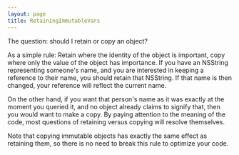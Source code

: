 ```yaml
---
layout: page
title: RetainingImmutableVars
---
```




The question: should I retain or copy an object?

As a simple rule: Retain where the identity of the object is important, copy where only the value of the object has importance. If you have an NSString representing someone's name, and you are interested in keeping a reference to their name, you should retain that NSString. If that name is then changed, your reference will reflect the current name.

On the other hand, if you want that person's name as it was exactly at the moment you queried it, and no object already claims to signify that, then you would want to make a copy. By paying attention to the meaning of the code, most questions of retaining versus copying will resolve themselves.

Note that copying immutable objects has exactly the same effect as retaining them, so there is no need to break this rule to optimize your code.

